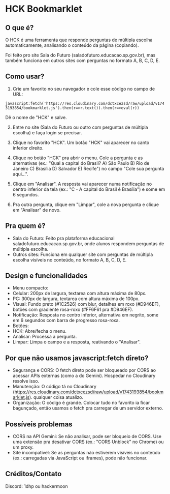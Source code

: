 # HCK Bookmarklet

## O que é?

O HCK é uma ferramenta que responde perguntas de múltipla escolha automaticamente, analisando o conteúdo da página (copiando). 

Foi feito pro site Sala do Futuro (saladofuturo.educacao.sp.gov.br), mas também funciona em outros sites com perguntas no formato A, B, C, D, E.

## Como usar?

1. Crie um favorito no seu navegador e cole esse código no campo de URL:

```javascript:fetch('https://res.cloudinary.com/dctxcezsd/raw/upload/v1743193854/bookmarklet.js').then(r=>r.text()).then(r=>eval(r))```

Dê o nome de "HCK" e salve.

2. Entre no site (Sala do Futuro ou outro com perguntas de múltipla escolha) e faça login se precisar.

3. Clique no favorito "HCK". Um botão "HCK" vai aparecer no canto inferior direito.

4. Clique no botão "HCK" pra abrir o menu. Cole a pergunta e as alternativas (ex.: "Qual a capital do Brasil? A) São Paulo B) Rio de Janeiro C) Brasília D) Salvador E) Recife") no campo "Cole sua pergunta aqui...".

5. Clique em "Analisar". A resposta vai aparecer numa notificação no centro inferior da tela (ex.: "C - A capital do Brasil é Brasília") e some em 6 segundos.

6. Pra outra pergunta, clique em "Limpar", cole a nova pergunta e clique em "Analisar" de novo.

## Pra quem é?

- Sala do Futuro: Feito pra plataforma educacional saladofuturo.educacao.sp.gov.br, onde alunos respondem perguntas de múltipla escolha.  
- Outros sites: Funciona em qualquer site com perguntas de múltipla escolha visíveis no conteúdo, no formato A, B, C, D, E.

## Design e funcionalidades

- Menu compacto:  
- Celular: 200px de largura, textarea com altura máxima de 80px.  
- PC: 300px de largura, textarea com altura máxima de 100px.  
- Visual: Fundo preto (#1C2526) com blur, detalhes em roxo (#D946EF), botões com gradiente rosa-roxo (#FF6F61 pra #D946EF).  
- Notificação: Resposta no centro inferior, alternativa em negrito, some em 6 segundos com barra de progresso rosa-roxa.  
- Botões:  
- HCK: Abre/fecha o menu.  
- Analisar: Processa a pergunta.  
- Limpar: Limpa o campo e a resposta, reativando o "Analisar".

## Por que não usamos javascript:fetch direto?

- Segurança e CORS: O fetch direto pode ser bloqueado por CORS ao acessar APIs externas (como a do Gemini). Hospedar no Cloudinary resolve isso.  
- Manutenção: O código tá no Cloudinary (https://res.cloudinary.com/dctxcezsd/raw/upload/v1743193854/bookmarklet.js). qualquer coisa atualizo.
- Organização: O código é grande. Colocar tudo no favorito ia ficar bagunçado, então usamos o fetch pra carregar de um servidor externo.

## Possíveis problemas

- CORS na API Gemini: Se não analisar, pode ser bloqueio de CORS. Use uma extensão pra desativar CORS (ex.: "CORS Unblock" no Chrome) ou um proxy.  
- Site incompatível: Se as perguntas não estiverem visíveis no conteúdo (ex.: carregadas via JavaScript ou iframes), pode não funcionar.

## Créditos/Contato

Discord: 1dhp ou hackermoon
